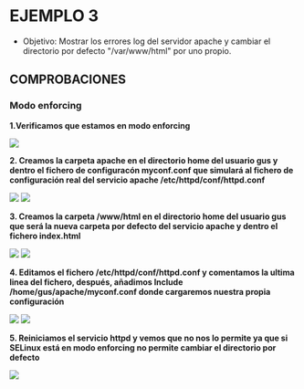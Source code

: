 # EJEMPLO 3

- Objetivo: Mostrar los errores log del servidor apache y cambiar el directorio por defecto "/var/www/html" por uno propio.

## COMPROBACIONES

### Modo enforcing

**1.Verificamos que estamos en modo enforcing**

![](../img/3_ejemplo/.png)


**2. Creamos la carpeta apache en el directorio home del usuario gus y dentro el fichero de configuracón myconf.conf que simulará al fichero de configuración real del servicio apache /etc/httpd/conf/httpd.conf**

![](../img/3_ejemplo/.png) 
![](../img/3_ejemplo/.png) 


**3. Creamos la carpeta /www/html en el directorio home del usuario gus que será la nueva carpeta por defecto del servicio apache y dentro el fichero index.html**

![](../img/3_ejemplo/.png)
![](../img/3_ejemplo/.png)

**4. Editamos el fichero /etc/httpd/conf/httpd.conf y comentamos la ultima linea del fichero, después, añadimos Include /home/gus/apache/myconf.conf donde cargaremos nuestra propia configuración**

![](../img/3_ejemplo/.png)
![](../img/3_ejemplo/.png)

**5. Reiniciamos el servicio httpd y vemos que no nos lo permite ya que si SELinux está en modo enforcing no permite cambiar el directorio por defecto**

![](../img/3_ejemplo/.png)



